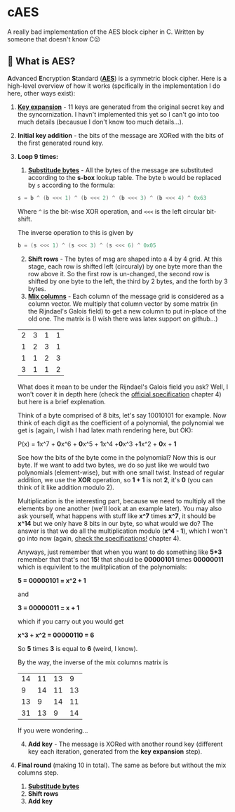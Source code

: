 # cAES

A really bad implementation of the AES block cipher in C.
Written by someone that doesn't know C😕

## 🔷 What is AES?

**A**dvanced **E**ncryption **S**tandard ([**AES**][wikipedia]) is a symmetric block cipher.
Here is a high-level overview of how it works (spcifically in the implementation
I do here, other ways exist):

1. **[Key expansion][key_schedule]** - 11 keys are generated from the original
secret key and the syncornization. I havn't implemented this yet so I can't go
into too much details (becausue I don't know too much details...).
2. **Initial key addition** - the bits of the message are XORed with the bits of the
   first generated round key.
3. **Loop 9 times:**
    1. **[Substitude bytes][s-box]** - All the bytes of the message are substituted
    according to the **s-box** lookup table. The byte `b` would be replaced by
    `s` according to the formula:

    ```c
    s = b ^ (b <<< 1) ^ (b <<< 2) ^ (b <<< 3) ^ (b <<< 4) ^ 0x63
    ```
    
    Where `^` is the bit-wise XOR operation, and `<<<` is the left circular bit-shift.

    The inverse operation to this is given by

    ```c
    b = (s <<< 1) ^ (s <<< 3) ^ (s <<< 6) ^ 0x05
    ```

    2. **Shift rows** - The bytes of msg are shaped into a 4 by 4 grid. At this
    stage, each row is shifted left (circuraly) by one byte more than the row
    above it. So the first row is un-changed, the second row is shifted by one
    byte to the left, the third by 2 bytes, and the forth by 3 bytes.
    3. **[Mix columns][mix_cols]** - Each column of the message grid is considered
    as a column vector. We multiply that column vector by some matrix (in the
    Rijndael's Galois field) to get a new column to put in-place of the old one.
    The matrix is (I wish there was latex support on github...)

    |   |   |   |   |
    |---|---|---|---|
    | 2 | 3 | 1 | 1 |
    | 1 | 2 | 3 | 1 |
    | 1 | 1 | 2 | 3 |
    | 3 | 1 | 1 | 2 |

    What does it mean to be under the Rijndael's Galois field you ask? Well, I
    won't cover it in depth here (check the [official specification][specs]
    chapter 4) but here is a brief explenation.

    Think of a byte comprised of 8 bits, let's say 10010101 for example. Now think
    of each digit as the coefficient of a polynomial, the polynomial we get is
    (again, I wish I had latex math rendering here, but OK):

    P(x) = **1**x^7 + **0**x^6 + **0**x^5 + **1**x^4 +**0**x^3 +**1**x^2 + **0**x + **1**

    See how the bits of the byte come in the polynomial? Now this is our byte.
    If we want to add two bytes, we do so just like we would two polynomials
    (element-wise), but with one small twist. Instead of regular addition, we use
    the **XOR** operation, so **1 + 1** is not **2**, it's **0** (you can think
    of it like addition modulo 2).
    
    Multiplication is the interesting part, because we need to multiply all the
    elements by one another (we'll look at an example later). You may also ask
    yourself, what happens with stuff like **x^7** times **x^7**, it should be
    **x^14** but we only have 8 bits in our byte, so what would we do? The answer
    is that we do all the multiplication modulo (**x^4 - 1**), which I won't go
    into now (again, [check the specifications!][specs] chapter 4).

    Anyways, just remember that when you want to do something like **5*3** remember
    that that's not **15**! that should be **00000101** times **00000011** which
    is equivilent to the mulitplication of the polynomials:

    **5 = 00000101 = x^2 + 1**

    and

    **3 = 00000011 = x + 1**

    which if you carry out you would get

    **x^3 + x^2 = 00000110 = 6**

    So **5** times **3** is equal to **6** (weird, I know).

    By the way, the inverse of the mix columns matrix is

    |    |    |    |    |
    |----|----|----|----|
    | 14 | 11 | 13 |  9 |
    |  9 | 14 | 11 | 13 |
    | 13 |  9 | 14 | 11 |
    | 31 | 13 |  9 | 14 |

    If you were wondering...

    4. **Add key** - The message is XORed with another round key (different key
    each iteration,  generated from the **key expansion** step).
4. **Final round** (making 10 in total). The same as before but without the mix columns
step.
    1. **[Substitude bytes][s-box]**
    2. **Shift rows**
    3. **Add key**

[specs]: (https://nvlpubs.nist.gov/nistpubs/FIPS/NIST.FIPS.197.pdf)
[wikipedia]: https://en.wikipedia.org/wiki/Advanced_Encryption_Standard
[mix_cols]: https://en.wikipedia.org/wiki/Rijndael_MixColumns
[key_schedule]: https://en.wikipedia.org/wiki/AES_key_schedule
[s-box]: https://en.wikipedia.org/wiki/Rijndael_S-box

<!-- ## 🔷 How to use this program?

**DON'T** (it's not like you were going to but OK)

This was made with purly educational puposes in mind. I was board this saturday.
I think it would be cool to make this into a character device file, this way you
can do something like `echo "some string" > AES` and it would encrypt your string. -->
